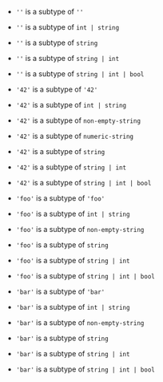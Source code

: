 - `''` is a subtype of `''`
- `''` is a subtype of `int | string`
- `''` is a subtype of `string`
- `''` is a subtype of `string | int`
- `''` is a subtype of `string | int | bool`

- `'42'` is a subtype of `'42'`
- `'42'` is a subtype of `int | string`
- `'42'` is a subtype of `non-empty-string`
- `'42'` is a subtype of `numeric-string`
- `'42'` is a subtype of `string`
- `'42'` is a subtype of `string | int`
- `'42'` is a subtype of `string | int | bool`

- `'foo'` is a subtype of `'foo'`
- `'foo'` is a subtype of `int | string`
- `'foo'` is a subtype of `non-empty-string`
- `'foo'` is a subtype of `string`
- `'foo'` is a subtype of `string | int`
- `'foo'` is a subtype of `string | int | bool`

- `'bar'` is a subtype of `'bar'`
- `'bar'` is a subtype of `int | string`
- `'bar'` is a subtype of `non-empty-string`
- `'bar'` is a subtype of `string`
- `'bar'` is a subtype of `string | int`
- `'bar'` is a subtype of `string | int | bool`
